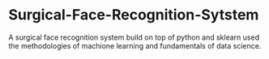 # Surgical-Face-Recognition-Sytstem
A surgical face recognition system build on top of python and sklearn  used the methodologies of machione learning and fundamentals of data science.
